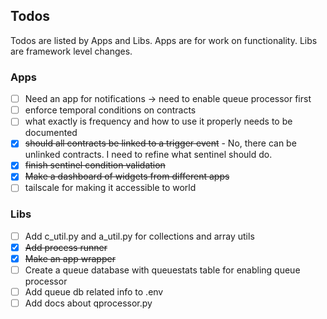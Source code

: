 ## Todos

Todos are listed by Apps and Libs. Apps are for work on functionality. Libs are framework level changes.

### Apps

* [ ] Need an app for notifications -> need to enable queue processor first
* [ ] enforce temporal conditions on contracts
* [ ] what exactly is frequency and how to use it properly needs to be documented
* [X] ~~should all contracts be linked to a trigger event~~ - No, there can be unlinked contracts. I need to refine what
  sentinel should do.
* [X] ~~finish sentinel condition validation~~
* [X] ~~Make a dashboard of widgets from different apps~~
* [ ] tailscale for making it accessible to world

### Libs

* [ ] Add c_util.py and a_util.py for collections and array utils
* [X] ~~Add process runner~~
* [X] ~~Make an app wrapper~~
* [ ] Create a queue database with queuestats table for enabling queue processor
* [ ] Add queue db related info to .env
* [ ] Add docs about qprocessor.py 